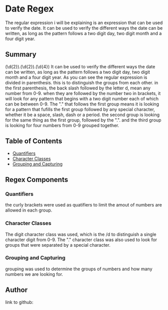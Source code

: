 # Date Regex

The regular expression i will be explaining is an expression that can be used to verify the date. It can be used to verify the different ways the date can be written, as long as the pattern follows a two digit day, two digit month and a four digit year.

## Summary
(\d{2}).(\d{2}).(\d{4})
It can be used to verify the different ways the date can be written, as long as the pattern follows a two digit day, two digit month and a four digit year. As you can see the regular expression is divided in parenthesis. this is to distinguish the groups from each other. in the first parenthesis, the back slash followed by the letter d, mean any number from 0-9. when they are followed by the number two in brackets, it will look for any pattern that begins with a two digit number each of which can be between 0-9.
The "." that follows the first group means it is looking for a pattern that fufills the first group followed by any special character, whether it be a space, slash, dash or a period. the second group is looking for the same thing as the first group, followed by the ".". and the third group is looking for four numbers from 0-9 grouped together. 

## Table of Contents

- [Quantifiers](#quantifiers)
- [Character Classes](#character-classes)
- [Grouping and Capturing](#grouping-and-capturing)

## Regex Components

### Quantifiers  
the curly brackets were used as quatifiers to limit the amout of numbers are allowed in each group.
### Character Classes
The digit character class was used, which is the /d to distinguish a single character digit from 0-9.
The "." character class was also used to look for groups that were separated by a special character.

### Grouping and Capturing
grouping was used to determine the groups of numbers and how many numbers we are looking for.
## Author
link to github:
<link hrel="ascosper@github.com" rel="github">